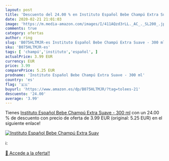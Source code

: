 ```yaml
---
layout: post
title: 'Descuento del 24.00 % en Instituto Español Bebe Champú Extra Suav'
date: 2020-02-21 21:01:03
image: 'https://m.media-amazon.com/images/I/411AQzd3rLL._AC_._SL200_.jpg'
comments: true
category: ofertas
author: ring
slug: 'B075HLTMJR-es Instituto Español Bebe Champú Extra Suave - 300 ml'
sku: 'B075HLTMJR-es'
tags: [ 'champú','instituto','español', ]
actualPrice: 3.99 EUR
currency: EUR
price: 3.99
comparePrice: 5.25 EUR
prodname: 'Instituto Español Bebe Champú Extra Suave - 300 ml'
country: 'es'
flag: '🇪🇸'
buyurl: 'https://www.amazon.es/dp/B075HLTMJR/?tag=tolees-21'
descuento: '24.00'
average: '3.99'
---
```


Tienes [Instituto Español Bebe Champú Extra Suave - 300 ml](https://www.amazon.es/dp/B075HLTMJR/?tag=tolees-21) con un 24.00 % de descuento con precio de oferta de 3.99 EUR (original: 5.25 EUR) en el siguiente enlace!

[![Instituto Español Bebe Champú Extra Suav](https://m.media-amazon.com/images/I/411AQzd3rLL._AC_._SL200_.jpg)](https://www.amazon.es/dp/B075HLTMJR/?tag=tolees-21)

ℹ️:


[🛒 Accede a la oferta!!](https://www.amazon.es/dp/B075HLTMJR/?tag=tolees-21)
